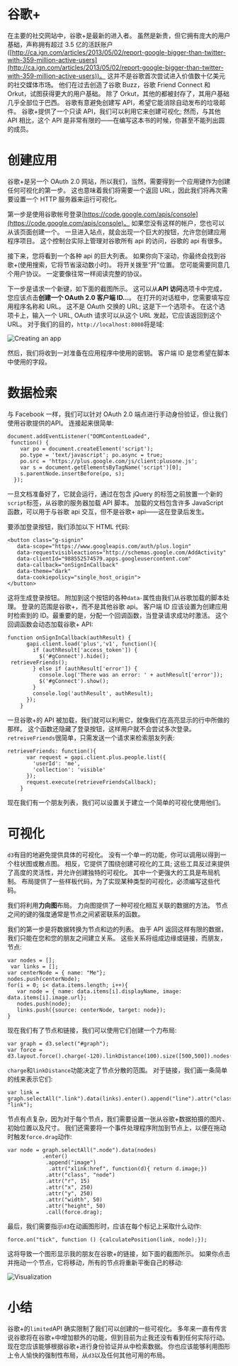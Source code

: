 # 谷歌+

在主要的社交网站中，谷歌+是最新的进入者。 虽然是新贵，但它拥有庞大的用户基础，声称拥有超过 3.5 亿的活跃账户([http://ca.ign.com/articles/2013/05/02/report-google-bigger-than-twitter-with-359-million-active-users](http://ca.ign.com/articles/2013/05/02/report-google-bigger-than-twitter-with-359-million-active-users))。 这并不是谷歌首次尝试进入价值数十亿美元的社交媒体市场。 他们在过去创造了谷歌 Buzz，谷歌 Friend Connect 和 Orkut，试图获得更大的用户基础。 除了 Orkut，其他的都被封存了，其用户基础几乎全部位于巴西。 谷歌有意避免创建写 API，希望它能消除自动发布的垃圾邮件。 谷歌+提供了一个只读 API，我们可以利用它来创建可视化; 然而，与其他 API 相比，这个 API 是非常有限的——在编写这本书的时候，你甚至不能列出圆的成员。

# 创建应用

谷歌+是另一个 OAuth 2.0 网站，所以我们，当然，需要得到一个应用键作为创建任何可视化的第一步。 这也意味着我们将需要一个返回 URL，因此我们将再次需要设置一个 HTTP 服务器来运行可视化。

第一步是使用谷歌帐号登录[https://code.google.com/apis/console](https://code.google.com/apis/console)。 如果您没有这样的帐户，您也可以从该页面创建一个。 一旦进入站点，就会出现一个巨大的按钮，允许您创建应用程序项目。 这个控制台实际上管理对谷歌所有 api 的访问，谷歌的 api 有很多。

接下来，您将看到一个各种 api 的巨大列表。 如果你向下滚动，你最终会找到谷歌+(使用搜索，它将节省滚动数小时)。 将开关拨至“开”位置。 您可能需要同意几个用户协议。 一定要像往常一样阅读完整的协议。

下一步是请求一个新键，如下面的截图所示。 这可以从**API 访问**选项卡中完成，您应该点击**创建一个 OAuth 2.0 客户端 ID…**。 在打开的对话框中，您需要填写应用程序名称和 URL。 这不是 OAuth 交换的 URL; 这是下一个选项卡。 在这个选项卡上，输入一个 URL, OAuth 请求可以从这个 URL 发起，它应该返回到这个 URL。 对于我们的目的，`http://localhost:8080`将是域:

![Creating an app](graphics/6542OS_08_01.jpg)

然后，我们将收到一对准备在应用程序中使用的密钥。 客户端 ID 是您希望在脚本中使用的字段。

# 数据检索

与 Facebook 一样，我们可以针对 OAuth 2.0 端点进行手动身份验证，但让我们使用谷歌提供的API。 连接起来很简单:

```
document.addEventListener("DOMContentLoaded",
 function() {
    var po = document.createElement('script');
    po.type = 'text/javascript'; po.async = true;
    po.src = 'https://plus.google.com/js/client:plusone.js';
    var s = document.getElementsByTagName('script')[0];
    s.parentNode.insertBefore(po, s);
  });
```

一旦文档准备好了，它就会运行，通过在包含 jQuery 的标签之前放置一个新的`script`标签，从谷歌的服务器加载 API 脚本。 加载的文档包含许多 JavaScript 函数，可以用于与谷歌 api 交互，但不是谷歌+ api——这在登录后发生。

要添加登录按钮，我们添加以下 HTML 代码:

```
<button class="g-signin"
   data-scope="https://www.googleapis.com/auth/plus.login"
   data-requestvisibleactions="http://schemas.google.com/AddActivity"
   data-clientId="988552574579.apps.googleusercontent.com"
   data-callback="onSignInCallback"
   data-theme="dark"
   data-cookiepolicy="single_host_origin">
</button>
```

这将生成登录按钮。 附加到这个按钮的各种`data-`属性由我们从谷歌加载的脚本处理。 登录的范围是谷歌+，而不是其他谷歌 api。 客户端 ID 应该设置为创建应用时检索到的 ID。最重要的是，分配一个回调函数，当登录请求成功时激活。 这个回调函数会动态加载谷歌+ API:

```
function onSignInCallback(authResult) {
      gapi.client.load('plus','v1', function(){
        if (authResult['access_token']) {
          $('#gConnect').hide();
 retrieveFriends();
        } else if (authResult['error']) {
          console.log('There was an error: ' + authResult['error']);
          $('#gConnect').show();
        }
        console.log('authResult', authResult);
      });
    }
```

一旦谷歌+的 API 被加载，我们就可以利用它，就像我们在高亮显示的行中所做的那样。 这个函数还隐藏了登录按钮，这样用户就不会尝试多次登录。 `retreiveFriends`很简单，只需发送一个请求来检索朋友列表:

```
retrieveFriends: function(){
      var request = gapi.client.plus.people.list({
        'userId': 'me',
        'collection': 'visible'
      });
      request.execute(retrieveFriendsCallback);
    }
```

现在我们有一个朋友列表，我们可以设置关于建立一个简单的可视化使用他们。

# 可视化

`d3`有目的地避免提供具体的可视化。 没有一个单一的功能，你可以调用以得到一个柱状图或散点图。 相反，它提供了围绕创建可视化的工具; 这些工具反过来提供了高度的灵活性，并允许创建独特的可视化。 其中一个更强大的工具是布局机制。 布局提供了一些样板代码，为了实现某种类型的可视化，必须编写这些代码。

我们将利用**力向图**布局。 力向图提供了一种可视化相互关联的数据的方法。 节点之间的键的强度通常是节点之间紧密联系的函数。

我们的第一步是将数据转换为节点和边的列表。 由于 API 返回这样有限的数据，我们只能在您和您的朋友之间建立关系。 这些关系将组成边缘或链接，而朋友，节点:

```
var nodes = [];
 var links = [];
var centerNode = { name: "Me"};
nodes.push(centerNode);
for(i = 0; i< data.items.length; i++){
   var node = { name: data.items[i].displayName, image: data.items[i].image.url};
   nodes.push(node);
   links.push({source: centerNode, target: node});
}
```

现在我们有了节点和链接，我们可以使用它们创建一个力布局:

```
var graph = d3.select("#graph");
var force = d3.layout.force().charge(-120).linkDistance(100).size([500,500]).nodes(nodes).start();
```

`charge`和`linkDistance`功能决定了节点分散的范围。 对于链接，我们画一条简单的线来表示它们:

```
var link = graph.selectAll(".link").data(links).enter().append("line").attr("class", "link");
```

节点有点复杂，因为对于每个节点，我们需要设置一张从谷歌+数据拍摄的图片、初始位置以及尺寸。 我们还需要将一个事件处理程序附加到节点上，以便在拖动时触发`force.drag`动作:

```
var node = graph.selectAll(".node").data(nodes)
           .enter()
            .append("image")
             .attr("xlink:href", function(d){ return d.image;})
            .attr("class", "node")
            .attr("r", 15)
            .attr("x", 250)
            .attr("y", 250)
            .attr("width", 50)
            .attr("height", 50)
            .call(force.drag);
```

最后，我们需要指示`d3`在动画图形时，应该在每个标记上采取什么动作:

```
force.on("tick", function () {calculatePosition(link, node);});
```

这将导致一个图形显示我的朋友在谷歌+的链接，如下面的截图所示。 如果你点击并拖动一个节点，它将移动，所有的节点将重新平衡自己的移动:

![Visualization](graphics/6542OS_08_02.jpg)

# 小结

谷歌+的`limited`API 确实限制了我们可以创建的一些可视化。 多年来一直有传言说谷歌将在谷歌+中增加额外的功能，但到目前为止我还没有看到任何实际行动。 现在您应该能够根据谷歌+进行身份验证并从中检索数据。 你也应该能够利用图形上令人愉快的强制性布局，从`d3`以及任何其他可用的布局。